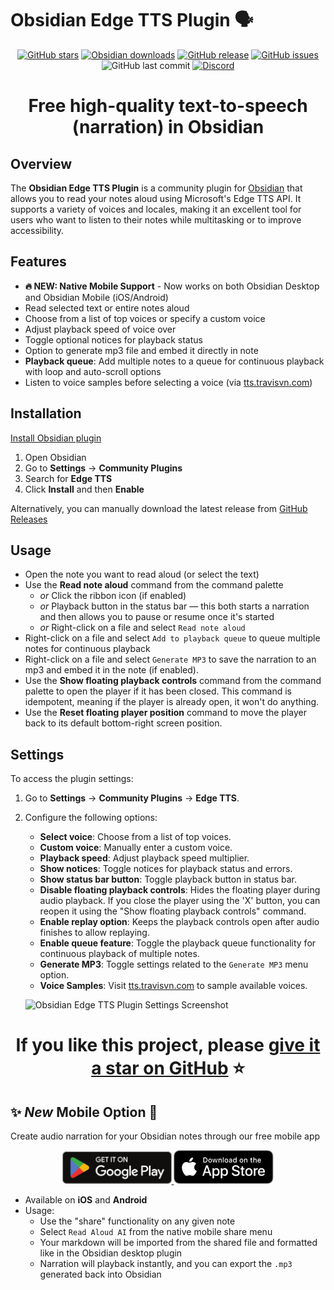 # Obsidian Edge TTS Plugin 🗣️

<p align="center">
	<a href="https://github.com/travisvn/obsidian-edge-tts">
		<img src="https://img.shields.io/github/stars/travisvn/obsidian-edge-tts?style=social" alt="GitHub stars"></a>
	<a href="https://tts.travisvn.com/obsidian" target="_blank">
    <img src="https://img.shields.io/badge/dynamic/json?logo=obsidian&color=%23483699&label=downloads&query=%24%5B%27edge-tts%27%5D.downloads&url=https%3A%2F%2Fraw.githubusercontent.com%2Fobsidianmd%2Fobsidian-releases%2Fmaster%2Fcommunity-plugin-stats.json" alt="Obsidian downloads"></a>
	<a href="https://github.com/travisvn/obsidian-edge-tts/releases">
		<img src="https://img.shields.io/github/v/release/travisvn/obsidian-edge-tts" alt="GitHub release"></a>
	<a href="https://github.com/travisvn/obsidian-edge-tts/issues">
	  <img src="https://img.shields.io/github/issues/travisvn/obsidian-edge-tts" alt="GitHub issues"></a>
	<img src="https://img.shields.io/github/last-commit/travisvn/obsidian-edge-tts?color=red" alt="GitHub last commit">
	<a href="https://discord.gg/GkFbBCBqJ6" target="_blank">
    <img src="https://img.shields.io/badge/Discord-Voice_AI_%26_TTS_Tools-blue?logo=discord&logoColor=white" alt="Discord">
  </a>
</p>

<h1 align="center">Free high-quality text-to-speech (narration) in Obsidian</h1>

## Overview

The **Obsidian Edge TTS Plugin** is a community plugin for [Obsidian](https://obsidian.md/) that allows you to read your notes aloud using Microsoft's Edge TTS API. It supports a variety of voices and locales, making it an excellent tool for users who want to listen to their notes while multitasking or to improve accessibility.

## Features

-   **🔥 NEW: Native Mobile Support** - Now works on both Obsidian Desktop and Obsidian Mobile (iOS/Android)
-   Read selected text or entire notes aloud
-   Choose from a list of top voices or specify a custom voice
-   Adjust playback speed of voice over
-   Toggle optional notices for playback status
-   Option to generate mp3 file and embed it directly in note
-   **Playback queue**: Add multiple notes to a queue for continuous playback with loop and auto-scroll options
-   Listen to voice samples before selecting a voice (via [tts.travisvn.com](https://tts.travisvn.com))

## Installation

[Install Obsidian plugin](https://tts.travisvn.com/obsidian)

1. Open Obsidian
2. Go to **Settings** → **Community Plugins**
3. Search for **Edge TTS**
4. Click **Install** and then **Enable**

Alternatively, you can manually download the latest release from [GitHub Releases](https://github.com/travisvn/obsidian-edge-tts/releases)

## Usage

-   Open the note you want to read aloud (or select the text)
-   Use the **Read note aloud** command from the command palette
    -   _or_ Click the ribbon icon (if enabled)
    -   _or_ Playback button in the status bar — this both starts a narration and then allows you to pause or resume once it's started
    -   _or_ Right-click on a file and select `Read note aloud`
-   Right-click on a file and select `Add to playback queue` to queue multiple notes for continuous playback
-   Right-click on a file and select `Generate MP3` to save the narration to an mp3 and embed it in the note (if enabled).
-   Use the **Show floating playback controls** command from the command palette to open the player if it has been closed. This command is idempotent, meaning if the player is already open, it won't do anything.
-   Use the **Reset floating player position** command to move the player back to its default bottom-right screen position.

## Settings

To access the plugin settings:

1. Go to **Settings** → **Community Plugins** → **Edge TTS**.
2. Configure the following options:

    - **Select voice**: Choose from a list of top voices.
    - **Custom voice**: Manually enter a custom voice.
    - **Playback speed**: Adjust playback speed multiplier.
    - **Show notices**: Toggle notices for playback status and errors.
    - **Show status bar button**: Toggle playback button in status bar.
    - **Disable floating playback controls**: Hides the floating player during audio playback. If you close the player using the 'X' button, you can reopen it using the "Show floating playback controls" command.
    - **Enable replay option**: Keeps the playback controls open after audio finishes to allow replaying.
    - **Enable queue feature**: Toggle the playback queue functionality for continuous playback of multiple notes.
    - **Generate MP3**: Toggle settings related to the `Generate MP3` menu option.
    - **Voice Samples**: Visit [tts.travisvn.com](https://tts.travisvn.com) to sample available voices.

    ![Obsidian Edge TTS Plugin Settings Screenshot](https://xx95vnikv6.ufs.sh/f/MMMHiQ1TQaBocgGqdi5Yrp8QZkBUquOFL65GVCWh4za1Ij2l)

<h1 align="center">If you like this project, please <a href="https://github.com/travisvn/obsidian-edge-tts" target="_blank">give it a star on GitHub</a> ⭐️</h1>

## ✨ _New_ Mobile Option 📱

Create audio narration for your Obsidian notes through our free mobile app

<p align="center">
	<a href="https://play.google.com/store/apps/details?id=app.readaloudai" target="_blank">
		<img src="/src/assets/google-play-badge.svg" alt="Get it on Google Play" width="175">
	</a> 
	<a href="https://apps.apple.com/app/id6743985203" target="_blank">
		<img src="/src/assets/app-store-badge.svg" alt="Download on the App Store" width="160">
	</a>
</p>

-   Available on **iOS** and **Android**
-   Usage:
    -   Use the "share" functionality on any given note
    -   Select `Read Aloud AI` from the native mobile share menu
    -   Your markdown will be imported from the shared file and formatted like in the Obsidian desktop plugin
    -   Narration will playback instantly, and you can export the `.mp3` generated back into Obsidian
